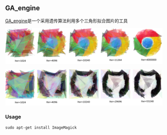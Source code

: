 ## GA_engine
[GA_engine](https://github.com/pikeszfish/GA_engine)是一个采用遗传算法利用多个三角形拟合图片的工具



![image](https://github.com/dedekinds/havefun/blob/master/image/chrome.png)

![image](https://github.com/dedekinds/havefun/blob/master/image/githublogo.png)
### Usage
```
sudo apt-get install ImageMagick
```

